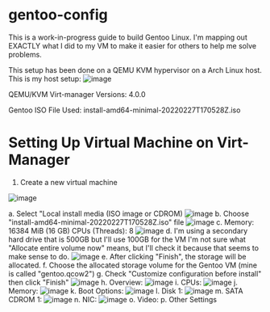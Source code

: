 # gentoo-config

This is a work-in-progress guide to build Gentoo Linux. I'm mapping out EXACTLY what I did to my VM to make it easier for others to help me solve problems.

This setup has been done on a QEMU KVM hypervisor on a Arch Linux host. This is my host setup:
![image](https://user-images.githubusercontent.com/47036723/158039894-8337d0db-e63c-43e1-afd9-fc81e0f41b4d.png)

QEMU/KVM Virt-manager Versions: 4.0.0

Gentoo ISO File Used: install-amd64-minimal-20220227T170528Z.iso

# Setting Up Virtual Machine on Virt-Manager

1. Create a new virtual machine

![image](https://user-images.githubusercontent.com/47036723/158039966-403e8835-8871-4c33-a915-6542802c8259.png)

  a. Select "Local install media (ISO image or CDROM)
     ![image](https://user-images.githubusercontent.com/47036723/158040033-4f539e53-a665-44c0-94d6-0f81bd4e4c9c.png)
  b. Choose "install-amd64-minimal-20220227T170528Z.iso" file
     ![image](https://user-images.githubusercontent.com/47036723/158040074-63e2a2e3-518d-47e0-a7f1-c742d13e4ce9.png)
  c. Memory: 16384 MiB (16 GB)
     CPUs (Threads): 8
     ![image](https://user-images.githubusercontent.com/47036723/158040123-367645b3-d6d9-4c4e-8047-6de5af83bc03.png)
  d. I'm using a secondary hard drive that is 500GB but I'll use 100GB for the VM
     I'm not sure what "Allocate entire volume now" means, but I'll check it because that seems to make sense to do.
     ![image](https://user-images.githubusercontent.com/47036723/158040209-523fabeb-069c-4c1c-b152-9c73c2b04e54.png)
  e. After clicking "Finish", the storage will be allocated.
  f. Choose the allocated storage volume for the Gentoo VM (mine is called "gentoo.qcow2")
  g. Check "Customize configuration before install" then click "Finish"
     ![image](https://user-images.githubusercontent.com/47036723/158040262-89a3ad74-c50c-41f2-849e-28ed773b335b.png)
  h. Overview:
     ![image](https://user-images.githubusercontent.com/47036723/158040301-a3be05b8-057a-45bb-a9c9-8c4e95c743b2.png)
  i. CPUs:
     ![image](https://user-images.githubusercontent.com/47036723/158040344-e9d9d2b1-70ef-494e-95df-ae1e7c6952fb.png)
  j. Memory:
     ![image](https://user-images.githubusercontent.com/47036723/158040505-88a7ec4f-f1b4-4352-8494-d112f49664bf.png)
  k. Boot Options:
     ![image](https://user-images.githubusercontent.com/47036723/158040514-c3e77aee-312e-4a15-ad2d-e679749054b3.png)
  l. Disk 1: 
     ![image](https://user-images.githubusercontent.com/47036723/158040544-f9b8f811-8746-4cd8-81a3-8169a155d11d.png)
  m. SATA CDROM 1:
     ![image](https://user-images.githubusercontent.com/47036723/158040569-7dc93b94-9bac-46f1-910c-137791a81fa1.png)
  n. NIC:
     ![image](https://user-images.githubusercontent.com/47036723/158040585-c18ec545-802f-41a5-8d01-e560fa43799c.png)
  o. Video:
  p. Other Settings
     
